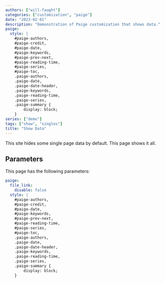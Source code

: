 ```yaml
---
authors: ["will-faught"]
categories: ["customization", "paige"]
date: "2023-02-01"
description: "Demonstration of Paige customization that shows data."
paige:
  style: |
    #paige-authors,
    #paige-credit,
    #paige-date,
    #paige-keywords,
    #paige-prev-next,
    #paige-reading-time,
    #paige-series,
    #paige-toc,
    .paige-authors,
    .paige-date,
    .paige-date-header,
    .paige-keywords,
    .paige-reading-time,
    .paige-series,
    .paige-summary {
        display: block;
    }
series: ["demo"]
tags: ["show", "singles"]
title: "Show Data"
---
```


This site hides some single page data by default. This page shows it all.

<!--more-->

## Parameters

This page has the following parameters:

```yaml
paige:
  file_link:
    disable: false
  style: |
    #paige-authors,
    #paige-credit,
    #paige-date,
    #paige-keywords,
    #paige-prev-next,
    #paige-reading-time,
    #paige-series,
    #paige-toc,
    .paige-authors,
    .paige-date,
    .paige-date-header,
    .paige-keywords,
    .paige-reading-time,
    .paige-series,
    .paige-summary {
        display: block;
    }
```
